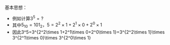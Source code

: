 基本思想：

* 例如计算$3^5=?$
* 其中$5_{10}=101_2，5 = 2^2\times 1+2^1\times 0+2^0\times 1$
* 因此3^5=3^{2^2\times 1+2^1\times 0+2^0\times 1}=3^{2^2\times 1}\times 3^{2^1\times 0}\times 3^{2^0\times 1}
